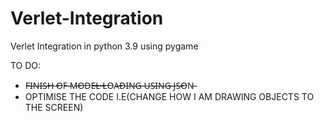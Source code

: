 # Verlet-Integration
Verlet Integration in python 3.9 using pygame

TO DO:

- F̶I̶N̶I̶S̶H̶ ̶O̶F̶ ̶M̶O̶D̶E̶L̶ ̶L̶O̶A̶D̶I̶N̶G̶ ̶U̶S̶I̶N̶G̶ ̶J̶S̶O̶N̶
- OPTIMISE THE CODE I.E(CHANGE HOW I AM DRAWING OBJECTS TO THE SCREEN)
